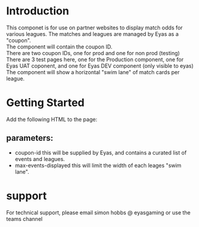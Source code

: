 # Introduction 
This componet is for use on partner websites to display match odds for various leagues.
The matches and leagues are managed by Eyas as a "coupon".  
The component will contain the coupon ID.  
There are two coupon IDs, one for prod and one for non prod (testing)
There are 3 test pages here, one for the Production component, one for Eyas UAT coponent, and one for  Eyas DEV component (only visible to eyas)
The component will show a horizontal "swim lane" of match cards per league.

# Getting Started
Add the following HTML to the page:

<eyas-fixture-swimlanes coupon-id="35" max-events-displayed="20" ></eyas-fixture-swimlanes>


## parameters:
 - coupon-id this will be supplied by Eyas, and contains a curated list of events and leagues.
 - max-events-displayed this will limit the width of each leages "swim lane".


# support
For technical support, please email simon hobbs @ eyasgaming or use the teams channel